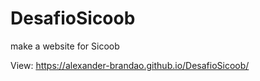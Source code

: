 # DesafioSicoob
make a website for Sicoob

View: https://alexander-brandao.github.io/DesafioSicoob/

